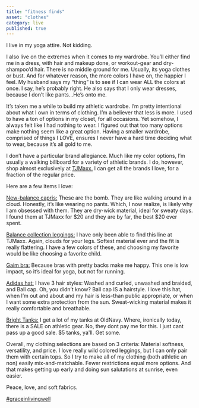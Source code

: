 ```yaml
---
title: "fitness finds"
asset: "clothes" 
category: live
published: true
---
```


I live in my yoga attire. Not kidding. 

I also live on the extremes when it comes to my wardrobe. You’ll either find me in a dress, with hair and makeup done, or workout-gear and dry-shampoo’d hair. There is no middle ground for me. Usually, its yoga clothes or bust. And for whatever reason, the more colors I have on, the happier I feel. My husband says my “thing” is to see if I can wear ALL the colors at once. I say, he’s probably right. He also says that I only wear dresses, because I don’t like pants…He’s onto me.

It’s taken me a while to build my athletic wardrobe. I’m pretty intentional about what I own in terms of clothing. I’m a believer that less is more. I used to have a ton of options in my closet, for all occasions. Yet somehow, I always felt like I had nothing to wear. I figured out that too many options make nothing seem like a great option.  Having a smaller wardrobe, comprised of things I LOVE, ensures I never have a hard time deciding what to wear, because it’s all gold to me.

I don’t have a particular brand allegiance. Much like my color options, I’m usually a walking billboard for a variety of athletic brands. I do, however, shop almost exclusively at [TJMaxx.](http://tjmaxx.tjx.com/store/index.jsp) I can get all the brands I love, for a fraction of the regular price. 

Here are a few items I love:

[New-balance capris:](http://tjmaxx.tjx.com/store/jump/product/women-clothing-activewear-capris/Space-Dye-Capri/1000130411?colorId=NS1003462&pos=1:78&N=2755249271)
These are the bomb. They are like walking around in a cloud. Honestly, it’s like wearing no pants. Which, I now realize, is likely why I am obsessed with them. They are dry-wick material, ideal for sweaty days. I found them at TJMaxx for $20 and they are by far, the best $20 ever spent.

[Balance collection leggings:]( http://tjmaxx.tjx.com/store/jump/product/women-clothing-activewear-capris/Petal-Back-Capri/1000133476?colorId=NS1003537&pos=1:31&N=2755249271) 
I have only been able to find this line at TJMaxx. Again, clouds for your legs. Softest material ever and the fit is really flattering. I have a few colors of these, and choosing my favorite would be like choosing a favorite child.

[Gaim bra:](http://www.kohls.com/product/prd-2082607/gaiam-bra-shine-wire-free-low-impact-yoga-sports-bra-44-00001-womens.jsp?color=Black) Because bras with pretty backs make me happy. This one is low impact, so it’s ideal for yoga, but not for running.

[Adidas hat:](http://www.kohls.com/product/prd-2395144/womens-adidas-studio-marled-baseball-hat-.jsp?ci_mcc=ci&utm_campaign=FASHION%20ACCESSORIES&utm_medium=CSE&utm_source=google&utm_product=30880564&CID=shopping15&gclid=CjwKEAjw4dm6BRCQhtzl6Z6N4i0SJADFPu1nzhHM8ys9CNNS8pi1ei6icR6N-gc-5S2jAD2MkAkdBoCAOfw_wcB&gclsrc=aw.ds&dclid=CK6ZnMails0CFUoFNwodveUF8g) I have 3 hair styles: Washed and curled, unwashed and braided, and Ball cap. Oh, you didn’t know? Ball cap IS a hairstyle. I love this hat, when I’m out and about and my hair is less-than public appropriate, or when I want some extra protection from the sun. Sweat-wicking material makes it really comfortable and breathable.

[Bright Tanks:](http://oldnavy.gap.com/browse/product.do?cid=1061078&vid=1&pid=143021082) I get a lot of my tanks at OldNavy. Where, ironically today, there is a SALE on athletic gear. No, they dont pay me for this. I just cant pass up a good sale. $5 tanks, ya'll. Get some. 

Overall, my clothing selections are based on 3 criteria: Material softness, versatility, and price. I love really wild colored leggings, but I can only pair them with certain tops. So I try to make all of my clothing (both athletic an non) easily mix-and-matchable. Fewer restrictions equal more options. And that makes getting up early and doing sun salutations at sunrise, even easier.

Peace, love, and soft fabrics.

[#graceinlivingwell]( https://www.instagram.com/explore/tags/graceinlivingwell/)

